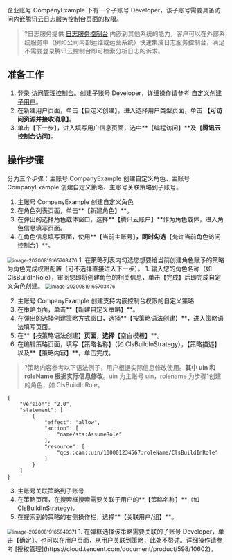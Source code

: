 
企业账号 CompanyExample 下有一个子账号 Developer，该子账号需要具备访问内嵌腾讯云日志服务控制台页面的权限。

>?日志服务提供 [日志服务控制台](https://console.cloud.tencent.com/cls) 内嵌到其他系统的能力，客户可以在外部系统服务中（例如公司内部运维或运营系统）快速集成日志服务控制台，满足不需要登录腾讯云控制台即可检索分析日志的诉求。

## 准备工作

1. 登录 [访问管理控制台](https://console.cloud.tencent.com/cam)。创建子账号 Developer，详细操作请参考 [自定义创建子用户](https://cloud.tencent.com/document/product/598/13674)。
2. 在新建用户页面，单击【自定义创建】，进入选择用户类型页面，单击 **【可访问资源并接收消息】**。
3. 单击【下一步】，进入填写用户信息页面，选中**【编程访问】**及【**腾讯云控制台访问**】。

## 操作步骤

分为三个步骤：主账号 CompanyExample 创建自定义角色、主账号 CompanyExample 创建自定义策略、主账号关联策略到子账号。

1. 主账号 CompanyExample 创建自定义角色
 1. 在角色列表页面，单击**【新建角色】**。
 1. 在弹出的选择角色载体窗口，选择**【腾讯云账户】**作为角色载体，进入角色信息填写页面。
 1. 在角色信息填写页面，使用**【当前主账号】**，同时勾选**【允许当前角色访问控制台】**。
   <img src="https://main.qcloudimg.com/raw/b7c545d85043790e0ca0cfb119298d84.png" alt="image-20200819165703476" style="zoom:80%;" />
 1. 在策略列表内勾选您想要给当前创建角色赋予的策略为角色完成权限配置（可不选择直接进入下一步）。
 1. 输入您的角色名称（如 ClsBuildInRole），审阅您即将创建角色的相关信息，单击【完成】后即完成自定义角色创建。
   <img src="https://main.qcloudimg.com/raw/2d914510bd70a67cd6655ca12606be17.png" alt="image-20200819165703476" style="zoom:80%;" />

2. 主账号 CompanyExample 创建支持内嵌控制台权限的自定义策略
 1. 在策略页面，单击**【新建自定义策略】**。
 1. 在弹出的选择创建策略方式窗口，选择**【按策略语法创建】**，进入策略语法填写页面。
 1. 在**【按策略语法创建】**页面，选择**【空白模板】**。
 1. 在编辑策略页面，填写【策略名称】（如 ClsBuildInStrategy），【策略描述】以及**【策略内容】**，单击完成。
>?策略内容参考以下语法例子，用户根据实际信息修改使用。**其中 uin 和 roleName 根据实际信息修改**。uin 为主账号 uin，rolename 为步骤1创建的角色，如 ClsBuildInRole。

   ```
   {
       "version": "2.0",
       "statement": [
           {
               "effect": "allow",
               "action": [
                   "name/sts:AssumeRole"
               ],
               "resource": [
                   "qcs::cam::uin/100001234567:roleName/ClsBuildInRole"
               ]
           }
       ]
   }
   ```

3. 主账号关联策略到子账号
 1. 在策略页面，在搜索框搜索需要关联子用户的**【策略名称】**（如ClsBuildInStrategy）。
 1. 在搜索到的策略的右侧操作栏，选择**【关联用户/组】**。
   <img src="https://main.qcloudimg.com/raw/3b8d312b18eab5ab50b389d70e2f9409.png" alt="image-20200819165949371" style="zoom:80%;" />
 1. 在弹框选择该策略需要关联的子账号 Developer，单击【确定】。也可以在用户页面，从用户关联到策略，此处不赘述。详细操作请参考 [授权管理](https://cloud.tencent.com/document/product/598/10602)。

